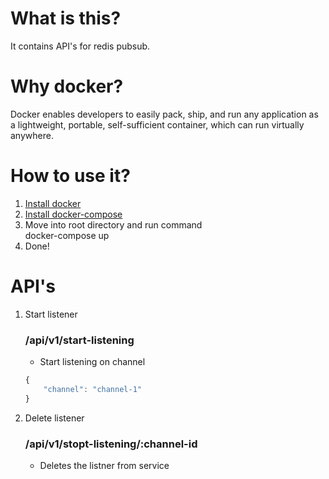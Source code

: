 # What is this?

It contains API's for redis pubsub.

# Why docker?

Docker enables developers to easily pack, ship, and run any application as a lightweight, portable, self-sufficient container, which can run virtually anywhere.

# How to use it?
1. [Install docker](https://docs.docker.com/install/) 
2. [Install docker-compose](https://docs.docker.com/compose/install/)
2. Move into root directory and run command<br>
   docker-compose up
3. Done!

# API's

1.  Start listener

    ### /api/v1/start-listening

    - Start listening on channel

    ```javascript
    { 
        "channel": "channel-1" 
    }
    ```

2)  Delete listener

    ### /api/v1/stopt-listening/:channel-id

    - Deletes the listner from service